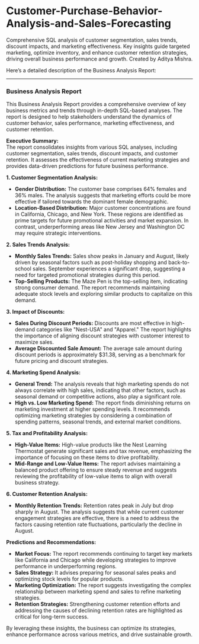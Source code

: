 # Customer-Purchase-Behavior-Analysis-and-Sales-Forecasting
 Comprehensive SQL analysis of customer segmentation, sales trends, discount impacts, and marketing effectiveness. Key insights guide targeted marketing, optimize inventory, and enhance customer retention strategies, driving overall business performance and growth. Created by Aditya Mishra.

Here’s a detailed description of the Business Analysis Report:

---

### Business Analysis Report

This Business Analysis Report provides a comprehensive overview of key business metrics and trends through in-depth SQL-based analyses. The report is designed to help stakeholders understand the dynamics of customer behavior, sales performance, marketing effectiveness, and customer retention.

**Executive Summary:**  
The report consolidates insights from various SQL analyses, including customer segmentation, sales trends, discount impacts, and customer retention. It assesses the effectiveness of current marketing strategies and provides data-driven predictions for future business performance.

**1. Customer Segmentation Analysis:**  
- **Gender Distribution:** The customer base comprises 64% females and 36% males. The analysis suggests that marketing efforts could be more effective if tailored towards the dominant female demographic.
- **Location-Based Distribution:** Major customer concentrations are found in California, Chicago, and New York. These regions are identified as prime targets for future promotional activities and market expansion. In contrast, underperforming areas like New Jersey and Washington DC may require strategic interventions.

**2. Sales Trends Analysis:**  
- **Monthly Sales Trends:** Sales show peaks in January and August, likely driven by seasonal factors such as post-holiday shopping and back-to-school sales. September experiences a significant drop, suggesting a need for targeted promotional strategies during this period.
- **Top-Selling Products:** The Maze Pen is the top-selling item, indicating strong consumer demand. The report recommends maintaining adequate stock levels and exploring similar products to capitalize on this demand.

**3. Impact of Discounts:**  
- **Sales During Discount Periods:** Discounts are most effective in high-demand categories like "Nest-USA" and "Apparel." The report highlights the importance of aligning discount strategies with customer interest to maximize sales.
- **Average Discounted Sale Amount:** The average sale amount during discount periods is approximately $31.38, serving as a benchmark for future pricing and discount strategies.

**4. Marketing Spend Analysis:**  
- **General Trend:** The analysis reveals that high marketing spends do not always correlate with high sales, indicating that other factors, such as seasonal demand or competitive actions, also play a significant role.
- **High vs. Low Marketing Spend:** The report finds diminishing returns on marketing investment at higher spending levels. It recommends optimizing marketing strategies by considering a combination of spending patterns, seasonal trends, and external market conditions.

**5. Tax and Profitability Analysis:**  
- **High-Value Items:** High-value products like the Nest Learning Thermostat generate significant sales and tax revenue, emphasizing the importance of focusing on these items to drive profitability.
- **Mid-Range and Low-Value Items:** The report advises maintaining a balanced product offering to ensure steady revenue and suggests reviewing the profitability of low-value items to align with overall business strategy.

**6. Customer Retention Analysis:**  
- **Monthly Retention Trends:** Retention rates peak in July but drop sharply in August. The analysis suggests that while current customer engagement strategies are effective, there is a need to address the factors causing retention rate fluctuations, particularly the decline in August.

**Predictions and Recommendations:**  
- **Market Focus:** The report recommends continuing to target key markets like California and Chicago while developing strategies to improve performance in underperforming regions.
- **Sales Strategy:** It advises preparing for seasonal sales peaks and optimizing stock levels for popular products.
- **Marketing Optimization:** The report suggests investigating the complex relationship between marketing spend and sales to refine marketing strategies.
- **Retention Strategies:** Strengthening customer retention efforts and addressing the causes of declining retention rates are highlighted as critical for long-term success.

By leveraging these insights, the business can optimize its strategies, enhance performance across various metrics, and drive sustainable growth.

